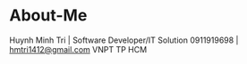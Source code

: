# About-Me
Huynh Minh Tri | Software Developer/IT Solution
0911919698 | hmtri1412@gmail.com
VNPT TP HCM
